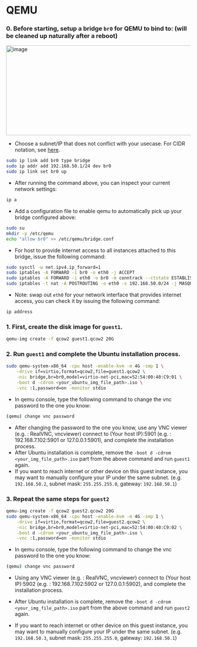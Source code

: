 # QEMU

### 0. Before starting, setup a bridge `br0` for QEMU to bind to: (will be cleaned up naturally after a reboot)
<img width="505" height="245" alt="image" src="https://github.com/user-attachments/assets/49a84a85-1583-44ef-827c-9b846bae69dc" />  


- Choose a subnet/IP that does not conflict with your usecase. For CIDR notation, see [here](https://en.wikipedia.org/wiki/Classless_Inter-Domain_Routing#CIDR_notation).
```bash
sudo ip link add br0 type bridge
sudo ip addr add 192.168.50.1/24 dev br0
sudo ip link set br0 up
```

- After running the command above, you can inspect your current network settings:
```bash
ip a
```

- Add a configuration file to enable qemu to automatically pick up your bridge configured above:
```bash
sudo su
mkdir -p /etc/qemu
echo "allow br0" >> /etc/qemu/bridge.conf
```

- For host to provide internet access to all instances attached to this bridge, issue the following command:
```bash
sudo sysctl -w net.ipv4.ip_forward=1
sudo iptables -A FORWARD -i br0 -o eth0 -j ACCEPT
sudo iptables -A FORWARD -i eth0 -o br0 -m conntrack --ctstate ESTABLISHED,RELATED -j ACCEPT
sudo iptables -t nat -A POSTROUTING -o eth0 -s 192.168.50.0/24 -j MASQUERADE
```
- Note: swap out `eth0` for your network interface that provides internet access, you can check it by issuing the following command:
```bash
ip address
```

### 1. First, create the disk image for `guest1`.
```bash
qemu-img create -f qcow2 guest1.qcow2 20G
```

### 2. Run `guest1` and complete the Ubuntu installation process.
```bash
sudo qemu-system-x86_64 -cpu host -enable-kvm -m 4G -smp 1 \
    -drive if=virtio,format=qcow2,file=guest1.qcow2 \
    -nic bridge,br=br0,model=virtio-net-pci,mac=52:54:00:40:C9:01 \
    -boot d -cdrom <your_ubuntu_img_file_path>.iso \
    -vnc :1,password=on -monitor stdio
```
- In qemu console, type the following command to change the vnc password to the one you know:
```bash
(qemu) change vnc password
```
- After changing the password to the one you know, use any VNC viewer (e.g. : RealVNC, vncviewer) connect to (Your host IP):5901 (e.g. : 192.168.7.102:5901 or 127.0.0.1:5901), and complete the installation process.
- After Ubuntu installation is complete, remove the `-boot d -cdrom <your_img_file_path>.iso` part from the above command and run `guest1` again.
- If you want to reach internet or other device on this guest instance, you may want to manually configure your IP under the same subnet. (e.g. `192.168.50.2`, subnet mask: `255.255.255.0`, gateway: `192.168.50.1`)

### 3. Repeat the same steps for `guest2`
```bash
qemu-img create -f qcow2 guest2.qcow2 20G
sudo qemu-system-x86_64 -cpu host -enable-kvm -m 4G -smp 1 \
    -drive if=virtio,format=qcow2,file=guest2.qcow2 \
    -nic bridge,br=br0,model=virtio-net-pci,mac=52:54:00:40:C9:02 \
    -boot d -cdrom <your_ubuntu_img_file_path>.iso \
    -vnc :1,password=on -monitor stdio
```
- In qemu console, type the following command to change the vnc password to the one you know:
```bash
(qemu) change vnc password
```
- Using any VNC viewer (e.g. : RealVNC, vncviewer) connect to (Your host IP):5902 (e.g. : 192.168.7.102:5902 or 127.0.0.1:5902), and complete the installation process.

- After Ubuntu installation is complete, remove the `-boot d -cdrom <your_img_file_path>.iso` part from the above command and run `guest2` again.
- If you want to reach internet or other device on this guest instance, you may want to manually configure your IP under the same subnet. (e.g. `192.168.50.3`, subnet mask: `255.255.255.0`, gateway: `192.168.50.1`)
